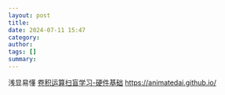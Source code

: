 ```yaml
---
layout: post
title: 
date: 2024-07-11 15:47
category: 
author: 
tags: []
summary: 
---
```


浅显易懂
[卷积运算扫盲学习-硬件基础](https://zhuanlan.zhihu.com/p/694356231)
https://animatedai.github.io/